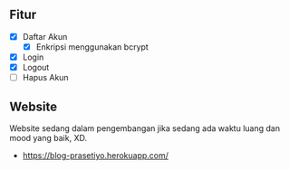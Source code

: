 ## Fitur
- [x] Daftar Akun
  - [x] Enkripsi menggunakan bcrypt
- [x] Login
- [x] Logout
- [ ] Hapus Akun 

## Website
Website sedang dalam pengembangan jika sedang ada waktu luang dan mood yang baik, XD.
- https://blog-prasetiyo.herokuapp.com/
